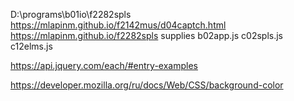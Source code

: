 

D:\programs\b01io\f2282spls
https://mlapinm.github.io/f2142mus/d04captch.html
https://mlapinm.github.io/f2282spls
supplies
b02app.js
c02spls.js
c12elms.js













https://api.jquery.com/each/#entry-examples

https://developer.mozilla.org/ru/docs/Web/CSS/background-color


